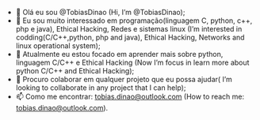 - 👋 Olá eu sou @TobiasDinao (Hi, I’m @TobiasDinao);
- 👀 Eu sou muito interessado em programação(linguagem C, python, c++, php e java), Ethical Hacking, Redes e sistemas linux (I’m interested in codding(C/C++,python, php and java),
Ethical Hacking, Networks and linux operational system);
- 🌱 Atualmente eu estou focado em aprender mais sobre python, linguagem C/C++ e Ethical Hacking (Now I’m focus in learn more about python C/C++ and Ethical Hacking);
- 💞️ Procuro colaborar em qualquer projeto que eu possa ajudar( I’m looking to collaborate in any project that I can help);
- 📫 Como me encontrar: tobias.dinao@outlook.com (How to reach me: tobias.dinao@outlook.com).

<!---
TobiasDinao/TobiasDinao is a ✨ special ✨ repository because its `README.md` (this file) appears on your GitHub profile.
You can click the Preview link to take a look at your changes.
--->
